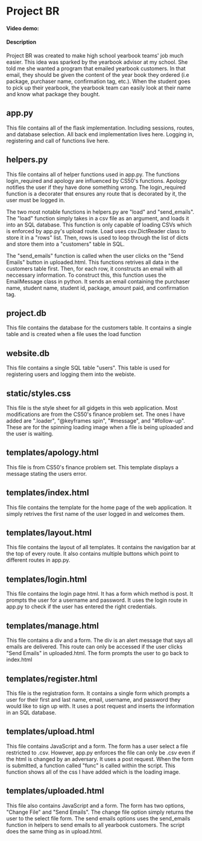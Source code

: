 # Project BR

#### Video demo: 

#### Description
Project BR was created to make high school yearbook teams' job much easier. This idea was sparked by the yearbook advisor
at my school. She told me she wanted a program that emailed yearbook customers. In that email, they should be given the content
of the year book they ordered (i.e package, purchaser name, confirmation tag, etc.). When the student goes to pick up their yearbook,
the yearbook team can easily look at their name and know what package they bought.

## app.py
This file contains all of the flask implementation. Including sessions, routes, and database selection. All back end implementation
lives here. Logging in, registering and call of functions live here.

## helpers.py
This file contains all of helper functions used in app.py. The functions login_required and apology are influenced by CS50's 
functions. Apology notifies the user if they have done something wrong. The login_required function is a decorater that ensures
any route that is decorated by it, the user must be logged in.

The two most notable functions in helpers.py are "load" and "send_emails". The "load" function simply takes in a csv file as an 
argument, and loads it into an SQL database. This function is only capable of loading CSVs which is enforced by app.py's upload route.
Load uses csv.DictReader class to store it in a "rows" list. Then, rows is used to loop through the list of dicts and store them into
a "customers" table in SQL.

The "send_emails" function is called when the user clicks on the "Send Emails" button in uploaded.html. This functions retrives
all data in the customers table first. Then, for each row, it constructs an email with all neccessary information. To construct this,
this function uses the EmailMessage class in python. It sends an email containing the purchaser name, student name, student id,
package, amount paid, and confirmation tag.

## project.db
This file contains the database for the customers table. It contains a single table and is created when a file uses the load function

## website.db
This file contains a single SQL table "users". This table is used for registering users and logging them into the webiste.

## static/styles.css
This file is the style sheet for all gidgets in this web application. Most modifications are from the CS50's finance problem set.
The ones I have added are ".loader", "@keyframes spin", "#message", and "#follow-up". These are for the spinning loading image when
a file is being uploaded and the user is waiting.

## templates/apology.html
This file is from CS50's finance problem set. This template displays a message stating the users error.

## templates/index.html
This file contains the template for the home page of the web application. It simply retrives the first name of the user logged in
and welcomes them.

## templates/layout.html
This file contains the layout of all templates. It contains the navigation bar at the top of every route. It also contains multiple
buttons which point to different routes in app.py.

## templates/login.html
This file contains the login page html. It has a form which method is post. It prompts the user for a username and password.
It uses the login route in app.py to check if the user has entered the right credentials.

## templates/manage.html
This file contains a div and a form. The div is an alert message that says all emails are delivered. This route can only be accessed
if the user clicks "Send Emails" in uploaded.html. The form prompts the user to go back to index.html

## templates/register.html
This file is the registration form. It contains a single form which prompts a user for their first and last name, email, username,
and password they would like to sign up with. It uses a post request and inserts the information in an SQL database.

## templates/upload.html
This file contains JavaScript and a form. The form has a user select a file restricted to .csv. However, app.py enforces the file can
only be .csv even if the html is changed by an adversary. It uses a post request. When the form is submitted, a function called "func"
is called within the script. This function shows all of the css I have added which is the loading image.

## templates/uploaded.html
This file also contains JavaScript and a form. The form has two options, "Change File" and "Send Emails". The change file option
simply returns the user to the select file form. The send emails options uses the send_emails function in helpers to send emails
to all yearbook customers. The script does the same thing as in upload.html.